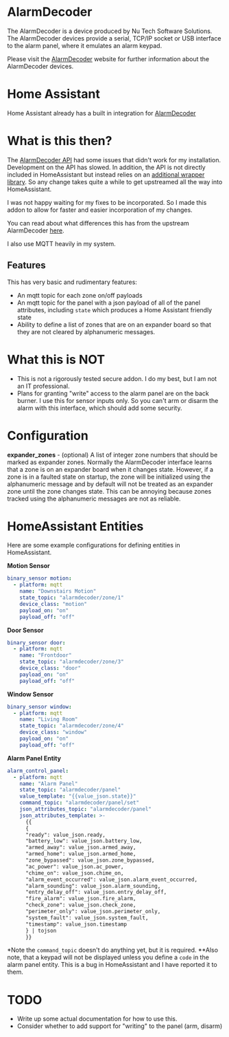 # AlarmDecoder

The AlarmDecoder is a device produced by Nu Tech Software Solutions. The
AlarmDecoder devices provide a serial, TCP/IP socket or USB interface to the
alarm panel, where it emulates an alarm keypad.

Please visit the [AlarmDecoder](https://www.alarmdecoder.com/index.php) website
for further information about the AlarmDecoder devices.

# Home Assistant

Home Assistant already has a built in integration for
[AlarmDecoder](https://www.home-assistant.io/integrations/alarmdecoder/)

# What is this then?

The [AlarmDecoder API](https://github.com/nutechsoftware/alarmdecoder) had
some issues that didn't work for my installation.  Development on the API has
slowed.  In addition, the API is not directly included in HomeAssistant but
instead relies on an
[additional wrapper library](https://github.com/ajschmidt8/adext).  So any
change takes quite a while to get upstreamed all the way into HomeAssistant.

I was not happy waiting for my fixes to be incorporated.  So I made this addon
to allow for faster and easier incorporation of my changes.

You can read about what differences this has from the upstream AlarmDecoder
[here](https://github.com/krkeegan/alarmdecoder).

I also use MQTT heavily in my system.

## Features

This has very basic and rudimentary features:

- An mqtt topic for each zone on/off payloads
- An mqtt topic for the panel with a json payload of all of the panel
  attributes, including `state` which produces a Home Assistant friendly state
- Ability to define a list of zones that are on an expander board so that they
  are not cleared by alphanumeric messages.

# What this is NOT

- This is not a rigorously tested secure addon.  I do my best, but I am not an
IT professional.
- Plans for granting "write" access to the alarm panel are on the back burner.
I use this for sensor inputs only.  So you can't arm or disarm the alarm with
this interface, which should add some security.

# Configuration

__expander_zones__ - (optional) A list of integer zone numbers that should be
marked as expander zones.  Normally the AlarmDecoder interface
learns that a zone is on an expander board when it changes state.  However,
if a zone is in a faulted state on startup, the zone will be initialized using
the alphanumeric message and by default will not be treated as an expander
zone until the zone changes state.  This can be annoying because zones tracked
using the alphanumeric messages are not as reliable.

# HomeAssistant Entities

Here are some example configurations for defining entities in HomeAssistant.

**Motion Sensor**
```yaml
binary_sensor motion:
  - platform: mqtt
    name: "Downstairs Motion"
    state_topic: "alarmdecoder/zone/1"
    device_class: "motion"
    payload_on: "on"
    payload_off: "off"
```

**Door Sensor**
```yaml
binary_sensor door:
  - platform: mqtt
    name: "Frontdoor"
    state_topic: "alarmdecoder/zone/3"
    device_class: "door"
    payload_on: "on"
    payload_off: "off"
```

**Window Sensor**
```yaml
binary_sensor window:
  - platform: mqtt
    name: "Living Room"
    state_topic: "alarmdecoder/zone/4"
    device_class: "window"
    payload_on: "on"
    payload_off: "off"
```

**Alarm Panel Entity**
```yaml
alarm_control_panel:
  - platform: mqtt
    name: "Alarm Panel"
    state_topic: "alarmdecoder/panel"
    value_template: "{{value_json.state}}"
    command_topic: "alarmdecoder/panel/set"
    json_attributes_topic: "alarmdecoder/panel"
    json_attributes_template: >-
      {{ 
      {
      "ready": value_json.ready, 
      "battery_low": value_json.battery_low,
      "armed_away": value_json.armed_away,
      "armed_home": value_json.armed_home,
      "zone_bypassed": value_json.zone_bypassed,
      "ac_power": value_json.ac_power,
      "chime_on": value_json.chime_on,
      "alarm_event_occurred": value_json.alarm_event_occurred,
      "alarm_sounding": value_json.alarm_sounding,
      "entry_delay_off": value_json.entry_delay_off,
      "fire_alarm": value_json.fire_alarm,
      "check_zone": value_json.check_zone,
      "perimeter_only": value_json.perimeter_only,
      "system_fault": value_json.system_fault,
      "timestamp": value_json.timestamp
      } | tojson
      }}
```

*Note the `command_topic` doesn't do anything yet, but it is required.
**Also note, that a keypad will not be displayed unless you define a `code` in the alarm panel entity.  This is a bug in HomeAssistant and I have reported it to them.

# TODO

- Write up some actual documentation for how to use this.
- Consider whether to add support for "writing" to the panel (arm, disarm)
